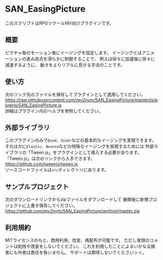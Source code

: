# SAN_EasingPicture
このスクリプトはRPGツクールMV向けプラグインです。   

## 概要
ピクチャ毎のモーション毎にイージングを設定します。
イージングとはアニメーションの進み具合を滑らかに制御することで、
例えば徐々に加速後に徐々に減速するように、
動きをよりリアルに見せる手法のことです。   

## 使い方
次のリンク先のファイルを保存してプラグインとして適用してください。   
https://raw.githubusercontent.com/rev2nym/SAN_EasingPicture/master/js/plugins/SAN_EasingPicture.js   
詳細はプラグイン内のヘルプを参照してください。   

## 外部ライブラリ
このプラグインのみで`Quad`、`Siner`などの基本的なイージングを実現できます。
そのほかに`Elastic`、`Bounce`などの特殊なイージングを実現するためには
外部ライブラリの「Tween.js」をプラグインとして導入する必要があります。
「Tween.js」は次のリンクから入手できます。   
https://github.com/tweenjs/tween.js   
ソースコードファイルは`src`ディレクトリにあります。   

## サンプルプロジェクト
次のダウンロードリンクからzipファイルをダウンロードして
展開後に新規プロジェクトに上書き保存してください。  
https://github.com/rev2nym/SAN_EasingPicture/archive/master.zip   

## 利用規約
MITライセンスのもと、商用利用、改変、再配布が可能です。
ただし冒頭のコメントは削除や改変をしないでください。
これを利用したことによるいかなる損害にも作者は責任を負いません。
サポートは期待しないでください＞＜。   
